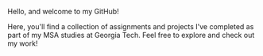 
Hello, and welcome to my GitHub!

Here, you'll find a collection of assignments and projects I've completed as part of my MSA studies at Georgia Tech. Feel free to explore and check out my work!
